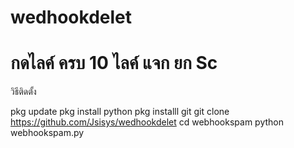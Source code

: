 # wedhookdelet

กดไลค์ ครบ 10 ไลค์ แจก ยก Sc 
================

วิธีติดตั้ง

pkg update
pkg install python
pkg installl git
git clone https://github.com/Jsisys/wedhookdelet 
cd webhookspam
python webhookspam.py
